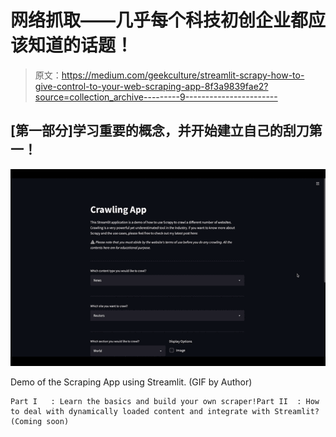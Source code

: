 # 网络抓取——几乎每个科技初创企业都应该知道的话题！

> 原文：<https://medium.com/geekculture/streamlit-scrapy-how-to-give-control-to-your-web-scraping-app-8f3a9839fae2?source=collection_archive---------9----------------------->

## [第一部分]学习重要的概念，并开始建立自己的刮刀第一！

![](img/40a351d140531903fbe4c7562e6d3403.png)

Demo of the Scraping App using Streamlit. (GIF by Author)

```
Part I   : Learn the basics and build your own scraper!Part II  : How to deal with dynamically loaded content and integrate with Streamlit? (Coming soon)
```